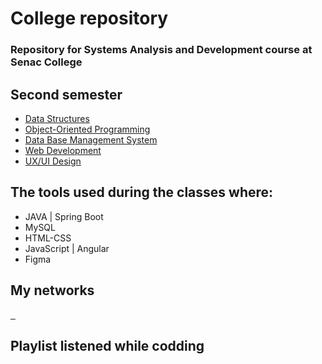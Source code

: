 # College repository

### Repository for Systems Analysis and Development course at Senac College

## Second semester

- [Data Structures](https://github.com/RaphaelAzambuja/2SemesterADS/tree/main/2-SecondSemester/DataStructures)
- [Object-Oriented Programming]()
- [Data Base Management System]()
- [Web Development]()
- [UX/UI Design]()

## The tools used during the classes where:

- JAVA | Spring Boot
- MySQL
- HTML-CSS
- JavaScript | Angular
- Figma

## My networks

<a href="https://www.linkedin.com/in/raphael-azambuja-15001a212/" target="_blank" rel="noopener noreferrer">
    <img src="https://img.shields.io/badge/LinkedIn-0077B5?style=for-the-badge&logo=linkedin&logoColor=white" alt="">
</a>
<a href="https://t.me/RaphaelAzambuja" target="_blank" rel="noopener noreferrer">
    <img src="https://img.shields.io/badge/Telegram-2CA5E0?style=for-the-badge&logo=telegram&logoColor=white" alt="">
</a>
<a href="https://api.whatsapp.com/send/?phone=554899341106&text&type=phone_number&app_absent=0" target="_blank" rel="noopener noreferrer">
    <img src="https://img.shields.io/badge/WhatsApp-25D366?style=for-the-badge&logo=whatsapp&logoColor=white" alt="">
</a>

## Playlist listened while codding

<a href="https://music.youtube.com/browse/VLPLFlBwRR-pMPGnLoUuBa_bDaCBEp3gBTs6" target="_blank" rel="noopener noreferrer">
    <img src="https://img.shields.io/badge/YouTube_Music-FF0000?style=for-the-badge&logo=youtube-music&logoColor=white" alt="">
</a>
